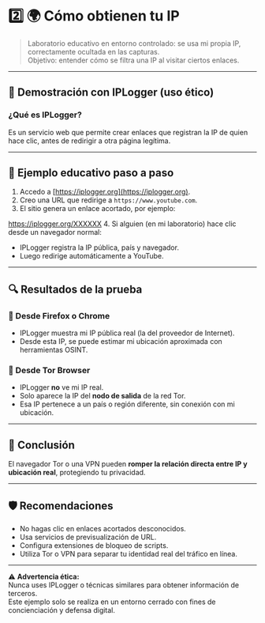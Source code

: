 # 2️⃣ 🌍 Cómo obtienen tu IP

> Laboratorio educativo en entorno controlado: se usa mi propia IP, correctamente ocultada en las capturas.  
> Objetivo: entender cómo se filtra una IP al visitar ciertos enlaces.

---

## 🧪 Demostración con IPLogger (uso ético)

### ¿Qué es IPLogger?
Es un servicio web que permite crear enlaces que registran la IP de quien hace clic, antes de redirigir a otra página legítima.

---

## 🧩 Ejemplo educativo paso a paso

1. Accedo a [https://iplogger.org](https://iplogger.org).  
2. Creo una URL que redirige a `https://www.youtube.com`.  
3. El sitio genera un enlace acortado, por ejemplo:

https://iplogger.org/XXXXXX
4. Si alguien (en mi laboratorio) hace clic desde un navegador normal:
- IPLogger registra la IP pública, país y navegador.
- Luego redirige automáticamente a YouTube.

---

## 🔍 Resultados de la prueba

### 🔸 Desde Firefox o Chrome
- IPLogger muestra mi IP pública real (la del proveedor de Internet).  
- Desde esta IP, se puede estimar mi ubicación aproximada con herramientas OSINT.

### 🔸 Desde Tor Browser
- IPLogger **no** ve mi IP real.  
- Solo aparece la IP del **nodo de salida** de la red Tor.  
- Esa IP pertenece a un país o región diferente, sin conexión con mi ubicación.

---

## 🧠 Conclusión

El navegador Tor o una VPN pueden **romper la relación directa entre IP y ubicación real**, protegiendo tu privacidad.

---

## 🛡️ Recomendaciones

- No hagas clic en enlaces acortados desconocidos.  
- Usa servicios de previsualización de URL.  
- Configura extensiones de bloqueo de scripts.  
- Utiliza Tor o VPN para separar tu identidad real del tráfico en línea.

---

⚠️ **Advertencia ética:**  
Nunca uses IPLogger o técnicas similares para obtener información de terceros.  
Este ejemplo solo se realiza en un entorno cerrado con fines de concienciación y defensa digital.
